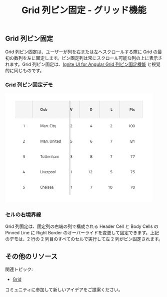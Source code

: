 ﻿---
title: Grid 列ピン固定 - グリッド機能
_description: Grid 列ピン固定コンポーネントは、スクロールのあるグリッドで最初の数列をピン固定するためのメカニズムです。
_keywords: デザイン システム, Sketch, Ignite UI for Angular, Grid 機能, UI ライブラリ, ウィジェット
_language: ja
---

## Grid 列ピン固定

Grid 列ピン固定は、ユーザーが列を右または左へスクロールする際に Grid の最初の数列を左に固定します。ピン固定列は常にスクロール可能な列の上に表示されます。Grid 列ピン固定は、[Ignite UI for Angular Grid 列ピン固定機能](https://jp.infragistics.com/products/ignite-ui-angular/angular/components/grid_column_pinning.html) と視覚的に同じものです。

### Grid 列ピン固定デモ

<img class="responsive-img" src="../images/grid_column_pinning_demo.png" srcset="../images/grid_column_pinning_demo@2x.png 2x" />

### セルの右境界線

Grid 列固定は、固定列の右端の列で構成される Header Cell と Body Cells の Pinned Line に Right Border のオーバーライドを変更して固定できます。上記のデモは、2 行の 2 列目のすべてのセルで実行して左 2 列がピン固定されます。

## その他のリソース

関連トピック:

- [Grid](grid.md)
  <div class="divider--half"></div>

コミュニティに参加して新しいアイデアをご提案ください。


